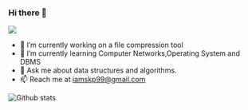### Hi there 👋

![](https://komarev.com/ghpvc/?username=iamskp99&color=green)

- 🔭 I’m currently working on a file compression tool
- 🌱 I’m currently learning Computer Networks,Operating System and DBMS
- 💬 Ask me about data structures and algorithms.
- 📫 Reach me at iamskp99@gmail.com 


![Github stats](https://github-readme-stats.vercel.app/api?username=iamskp99)
